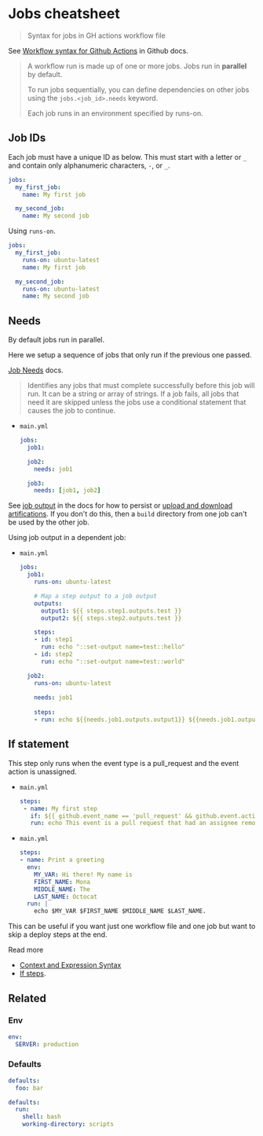 # Jobs cheatsheet
> Syntax for jobs in GH actions workflow file

See [Workflow syntax for Github Actions](https://help.github.com/en/actions/reference/workflow-syntax-for-github-actions) in Github docs.

> A workflow run is made up of one or more jobs. Jobs run in **parallel** by default.
>
> To run jobs sequentially, you can define dependencies on other jobs using the `jobs.<job_id>.needs` keyword.
>
> Each job runs in an environment specified by runs-on.


## Job IDs

Each job must have a unique ID as below. This must start with a letter or `_` and contain only alphanumeric characters, `-`, or `_`.

```yaml
jobs:
  my_first_job:
    name: My first job

  my_second_job:
    name: My second job
```

Using `runs-on`.

```yaml
jobs:
  my_first_job:
    runs-on: ubuntu-latest
    name: My first job

  my_second_job:
    runs-on: ubuntu-latest
    name: My second job
```


## Needs

By default jobs run in parallel.

Here we setup a sequence of jobs that only run if the previous one passed.

[Job Needs](https://docs.github.com/en/actions/reference/workflow-syntax-for-github-actions#jobsjob_idneeds) docs.

> Identifies any jobs that must complete successfully before this job will run. It can be a string or array of strings. If a job fails, all jobs that need it are skipped unless the jobs use a conditional statement that causes the job to continue.

- `main.yml`
    ```yaml
    jobs:
      job1:

      job2:
        needs: job1

      job3:
        needs: [job1, job2]
    ```

See [job output](https://docs.github.com/en/actions/reference/workflow-syntax-for-github-actions#jobsjobs_idoutputs) in the docs for how to persist or [upload and download artifications](https://docs.github.com/en/actions/guides/storing-workflow-data-as-artifacts#passing-data-between-jobs-in-a-workflow). If you don't do this, then a `build` directory from one job can't be used by the other job.

Using job output in a dependent job:

- `main.yml`
    ```yaml
    jobs:
      job1:
        runs-on: ubuntu-latest

        # Map a step output to a job output
        outputs:
          output1: ${{ steps.step1.outputs.test }}
          output2: ${{ steps.step2.outputs.test }}

        steps:
        - id: step1
          run: echo "::set-output name=test::hello"
        - id: step2
          run: echo "::set-output name=test::world"

      job2:
        runs-on: ubuntu-latest
        
        needs: job1
        
        steps:
        - run: echo ${{needs.job1.outputs.output1}} ${{needs.job1.outputs.output2}}
    ```


## If statement

This step only runs when the event type is a pull_request and the event action is unassigned.

- `main.yml`
    ```yaml
    steps:
     - name: My first step
       if: ${{ github.event_name == 'pull_request' && github.event.action == 'unassigned' }}
       run: echo This event is a pull request that had an assignee removed.
    ```
- `main.yml`
    ```yaml
    steps:
    - name: Print a greeting
      env:
        MY_VAR: Hi there! My name is
        FIRST_NAME: Mona
        MIDDLE_NAME: The
        LAST_NAME: Octocat
      run: |
        echo $MY_VAR $FIRST_NAME $MIDDLE_NAME $LAST_NAME.
    ```

This can be useful if you want just one workflow file and one job but want to skip a deploy steps at the end.

Read more

- [Context and Expression Syntax](https://help.github.com/en/actions/reference/context-and-expression-syntax-for-github-actions) 
- [If steps](https://docs.github.com/en/actions/reference/workflow-syntax-for-github-actions#jobsjob_idsteps).


## Related

### Env

```yaml
env:
  SERVER: production
```

### Defaults

```yaml
defaults:
  foo: bar
```

```yaml
defaults:
  run:
    shell: bash
    working-directory: scripts
```
